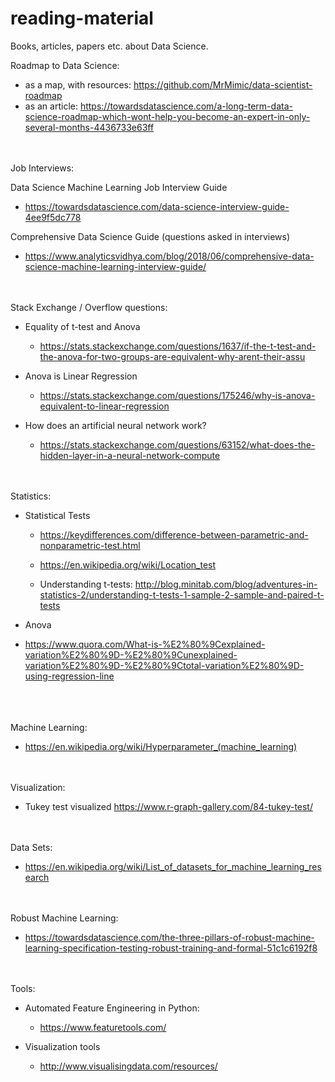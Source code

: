 # reading-material
Books, articles, papers etc. about Data Science.

Roadmap to Data Science: <br/>

  - as a map, with resources: https://github.com/MrMimic/data-scientist-roadmap
  - as an article: https://towardsdatascience.com/a-long-term-data-science-roadmap-which-wont-help-you-become-an-expert-in-only-several-months-4436733e63ff
  
  <br/><br/>
Job Interviews: 

Data Science Machine Learning Job Interview Guide
  - https://towardsdatascience.com/data-science-interview-guide-4ee9f5dc778

Comprehensive Data Science Guide (questions asked in interviews)
  - https://www.analyticsvidhya.com/blog/2018/06/comprehensive-data-science-machine-learning-interview-guide/
  

<br/><br/>
Stack Exchange / Overflow questions: 

* Equality of t-test and Anova
  - https://stats.stackexchange.com/questions/1637/if-the-t-test-and-the-anova-for-two-groups-are-equivalent-why-arent-their-assu
* Anova is Linear Regression 
  - https://stats.stackexchange.com/questions/175246/why-is-anova-equivalent-to-linear-regression

* How does an artificial neural network work?
  - https://stats.stackexchange.com/questions/63152/what-does-the-hidden-layer-in-a-neural-network-compute


<br/><br/>
Statistics: 

  * Statistical Tests
    - https://keydifferences.com/difference-between-parametric-and-nonparametric-test.html

    - https://en.wikipedia.org/wiki/Location_test

    - Understanding t-tests:
      http://blog.minitab.com/blog/adventures-in-statistics-2/understanding-t-tests-1-sample-2-sample-and-paired-t-tests 
  * Anova 
   - https://www.quora.com/What-is-%E2%80%9Cexplained-variation%E2%80%9D-%E2%80%9Cunexplained-variation%E2%80%9D-%E2%80%9Ctotal-variation%E2%80%9D-using-regression-line
  
 
<br/><br/>  
Machine Learning:
 * https://en.wikipedia.org/wiki/Hyperparameter_(machine_learning)
  
<br/><br/> 
Visualization:
  - Tukey test visualized https://www.r-graph-gallery.com/84-tukey-test/
  
<br/><br/>
Data Sets:

  - https://en.wikipedia.org/wiki/List_of_datasets_for_machine_learning_research
  
<br/><br/>
Robust Machine Learning: 
  - https://towardsdatascience.com/the-three-pillars-of-robust-machine-learning-specification-testing-robust-training-and-formal-51c1c6192f8

<br/><br/>
Tools: 

  * Automated Feature Engineering in Python:
    - https://www.featuretools.com/

  * Visualization tools
    - http://www.visualisingdata.com/resources/
